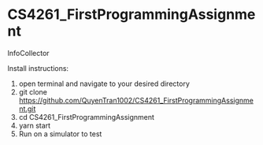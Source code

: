 # CS4261_FirstProgrammingAssignment
InfoCollector

Install instructions:
1) open terminal and navigate to your desired directory
2) git clone https://github.com/QuyenTran1002/CS4261_FirstProgrammingAssignment.git
3) cd CS4261_FirstProgrammingAssignment
4) yarn start
5) Run on a simulator to test
